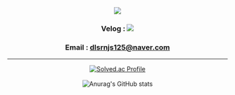 <div align="center">
<img src="https://capsule-render.vercel.app/api?type=waving&color=timeGradient&height=200&section=header&text=inkwon's&nbsp;Github&fontSize=50" />

### Velog : <a href="https://velog.io/@dlsrnjs125"><img src="https://img.shields.io/badge/Velog-20C997?style=flat-square&logo=velog&logoColor=white"/></a> 
### Email : dlsrnjs125@naver.com    
___
[![Solved.ac Profile](http://mazassumnida.wtf/api/v2/generate_badge?boj=dlsrnjs125)](https://solved.ac/dlsrnjs125/)
    <br/>
    <br/>
![Anurag's GitHub stats](https://github-readme-stats.vercel.app/api?username=dlsrnjs125&show_icons=true&theme=radical)
</div>
